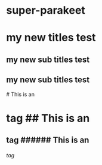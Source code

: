 # super-parakeet

<h1>my new titles test</h1>
<h2>my new sub titles test</h2>
<h2>my new sub titles test</h2>
# This is an <h1> tag
## This is an <h2> tag
###### This is an <h6> tag
